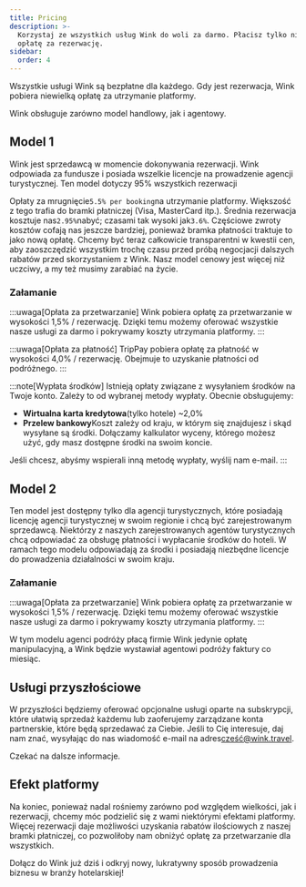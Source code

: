 ```yaml
---
title: Pricing
description: >-
  Korzystaj ze wszystkich usług Wink do woli za darmo. Płacisz tylko niewielką
  opłatę za rezerwację.
sidebar:
  order: 4
---
```

Wszystkie usługi Wink są bezpłatne dla każdego. Gdy jest rezerwacja, Wink pobiera niewielką opłatę za utrzymanie platformy.

Wink obsługuje zarówno model handlowy, jak i agentowy.

## Model 1

Wink jest sprzedawcą w momencie dokonywania rezerwacji. Wink odpowiada za fundusze i posiada wszelkie licencje na prowadzenie agencji turystycznej.
Ten model dotyczy 95% wszystkich rezerwacji

Opłaty za mrugnięcie`5.5% per booking`na utrzymanie platformy.
Większość z tego trafia do bramki płatniczej (Visa, MasterCard itp.). Średnia rezerwacja kosztuje nas`2.95%`nabyć; czasami tak wysoki jak`3.6%`. Częściowe zwroty kosztów cofają nas jeszcze bardziej, ponieważ bramka płatności traktuje to jako nową opłatę.
Chcemy być teraz całkowicie transparentni w kwestii cen, aby zaoszczędzić wszystkim trochę czasu przed próbą negocjacji dalszych rabatów przed skorzystaniem z Wink. Nasz model cenowy jest więcej niż uczciwy, a my też musimy zarabiać na życie.

### Załamanie

:::uwaga\[Opłata za przetwarzanie]
Wink pobiera opłatę za przetwarzanie w wysokości 1,5% / rezerwację. Dzięki temu możemy oferować wszystkie nasze usługi za darmo i pokrywamy koszty utrzymania platformy.
:::

:::uwaga\[Opłata za płatność]
TripPay pobiera opłatę za płatność w wysokości 4,0% / rezerwację. Obejmuje to uzyskanie płatności od podróżnego.
:::

:::note\[Wypłata środków]
Istnieją opłaty związane z wysyłaniem środków na Twoje konto. Zależy to od wybranej metody wypłaty. Obecnie obsługujemy:

* **Wirtualna karta kredytowa**(tylko hotele) ~2,0%
* **Przelew bankowy**Koszt zależy od kraju, w którym się znajdujesz i skąd wysyłane są środki. Dołączamy kalkulator wyceny, którego możesz użyć, gdy masz dostępne środki na swoim koncie.

Jeśli chcesz, abyśmy wspierali inną metodę wypłaty, wyślij nam e-mail.
:::

## Model 2

Ten model jest dostępny tylko dla agencji turystycznych, które posiadają licencję agencji turystycznej w swoim regionie i chcą być zarejestrowanym sprzedawcą. Niektórzy z naszych zarejestrowanych agentów turystycznych chcą odpowiadać za obsługę płatności i wypłacanie środków do hoteli. W ramach tego modelu odpowiadają za środki i posiadają niezbędne licencje do prowadzenia działalności w swoim kraju.

### Załamanie

:::uwaga\[Opłata za przetwarzanie]
Wink pobiera opłatę za przetwarzanie w wysokości 1,5% / rezerwację. Dzięki temu możemy oferować wszystkie nasze usługi za darmo i pokrywamy koszty utrzymania platformy.
:::

W tym modelu agenci podróży płacą firmie Wink jedynie opłatę manipulacyjną, a Wink będzie wystawiał agentowi podróży faktury co miesiąc.

## Usługi przyszłościowe

W przyszłości będziemy oferować opcjonalne usługi oparte na subskrypcji, które ułatwią sprzedaż każdemu lub zaoferujemy zarządzane konta partnerskie, które będą sprzedawać za Ciebie. Jeśli to Cię interesuje, daj nam znać, wysyłając do nas wiadomość e-mail na adres[cześć@wink.travel](mailto:hi@wink.travel).

Czekać na dalsze informacje.

## Efekt platformy

Na koniec, ponieważ nadal rośniemy zarówno pod względem wielkości, jak i rezerwacji, chcemy móc podzielić się z wami niektórymi efektami platformy. Więcej rezerwacji daje możliwości uzyskania rabatów ilościowych z naszej bramki płatniczej, co pozwoliłoby nam obniżyć opłatę za przetwarzanie dla wszystkich.

Dołącz do Wink już dziś i odkryj nowy, lukratywny sposób prowadzenia biznesu w branży hotelarskiej!

